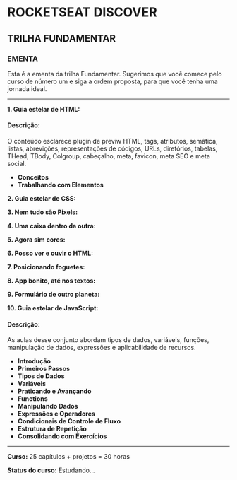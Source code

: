 # ROCKETSEAT DISCOVER
## TRILHA FUNDAMENTAR

### EMENTA
Esta é a ementa da trilha Fundamentar. Sugerimos que você comece pelo curso de número um e siga a ordem proposta, para que você tenha uma jornada ideal.

---

__1. Guia estelar de HTML:__
#### Descrição:
O conteúdo esclarece plugin de previw HTML, tags, atributos, semâtica, listas, abrevições, representações de códigos, URLs, diretórios, tabelas, THead, TBody, Colgroup, cabeçalho, meta, favicon, meta SEO e meta social.

  * __Conceitos__
  * __Trabalhando com Elementos__

__2. Guia estelar de CSS:__

__3. Nem tudo são Pixels:__

__4. Uma caixa dentro da outra:__

__5. Agora sim cores:__

__6. Posso ver e ouvir o HTML:__

__7. Posicionando foguetes:__

__8. App bonito, até nos textos:__

__9. Formulário de outro planeta:__

__10. Guia estelar de JavaScript:__
#### Descrição:
As aulas desse conjunto abordam tipos de dados, variáveis, funções, manipulação de dados, expressões e aplicabilidade de recursos.

  * __Introdução__
  * __Primeiros Passos__
  * __Tipos de Dados__
  * __Variáveis__
  * __Praticando e Avançando__
  * __Functions__
  * __Manipulando Dados__
  * __Expressões e Operadores__
  * __Condicionais de Controle de Fluxo__
  * __Estrutura de Repetição__
  * __Consolidando com Exercícios__

---

__Curso:__ 25 capítulos + projetos = 30 horas

__Status do curso:__ Estudando...